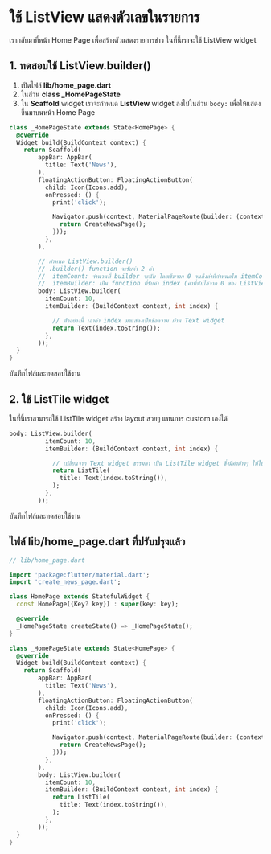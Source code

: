 
# ใช้ ListView แสดงตัวเลขในรายการ

เรากลับมาที่หน้า Home Page เพื่อสร้างตัวแสดงรายการข่าว ในที่นี้เราจะใช้ ListView widget

## 1. ทดสอบใช้ ListView.builder()

1. เปิดไฟล์ **lib/home_page.dart**
2. ในส่วน **class _HomePageState**
3. ใน **Scaffold** widget เราจะกำหนด **ListView** widget ลงไปในส่วน `body:` เพื่อให้แสดงขึ้นมาบนหน้า Home Page

```dart
class _HomePageState extends State<HomePage> {
  @override
  Widget build(BuildContext context) {
    return Scaffold(
        appBar: AppBar(
          title: Text('News'),
        ),
        floatingActionButton: FloatingActionButton(
          child: Icon(Icons.add),
          onPressed: () {
            print('click');

            Navigator.push(context, MaterialPageRoute(builder: (context) {
              return CreateNewsPage();
            }));
          },
        ),

        // กำหนด ListView.builder() 
        // .builder() function จะรับค่า 2 ค่า
        //  itemCount: จำนวนที่ builder จะนับ โดยเริ่มจาก 0 จนถึงค่าที่กำหนดใน itemCount
        //  itemBuilder: เป็น function ที่รับค่า index (ค่าที่นับไล่จาก 0 ของ ListView เวลาทำงาน) function itemBuilder นี้ต้อง return widget ออกไป เพื่อให้ ListView เอาไปแสดงเป็นรายการบนหน้าแอพ
        body: ListView.builder(
          itemCount: 10,
          itemBuilder: (BuildContext context, int index) {

            // ตัวอย่างนี้ เอาค่า index มาแสดงเป็นข้อความ ผ่าน Text widget
            return Text(index.toString());
          },
        ));
  }
}
```

บันทึกไฟล์และทดสอบใช้งาน

## 2. ใช้ ListTile widget 

ในที่นี้เราสามารถใช้ ListTile widget สร้าง layout สวยๆ แทนการ custom เองได้ 

```dart
body: ListView.builder(
          itemCount: 10,
          itemBuilder: (BuildContext context, int index) {

            // เปลี่ยนจาก Text widget ธรรมดา เป็น ListTile widget ซึ่งมีค่าต่างๆ ให้ใช้จัด layout มากกว่า
            return ListTile(
              title: Text(index.toString()),
            );
          },
        ));
```

บันทึกไฟล์และทดสอบใช้งาน

## ไฟล์ lib/home_page.dart ที่ปรับปรุงแล้ว 

```dart
// lib/home_page.dart

import 'package:flutter/material.dart';
import 'create_news_page.dart';

class HomePage extends StatefulWidget {
  const HomePage({Key? key}) : super(key: key);

  @override
  _HomePageState createState() => _HomePageState();
}

class _HomePageState extends State<HomePage> {
  @override
  Widget build(BuildContext context) {
    return Scaffold(
        appBar: AppBar(
          title: Text('News'),
        ),
        floatingActionButton: FloatingActionButton(
          child: Icon(Icons.add),
          onPressed: () {
            print('click');

            Navigator.push(context, MaterialPageRoute(builder: (context) {
              return CreateNewsPage();
            }));
          },
        ),
        body: ListView.builder(
          itemCount: 10,
          itemBuilder: (BuildContext context, int index) {
            return ListTile(
              title: Text(index.toString()),
            );
          },
        ));
  }
}


```


